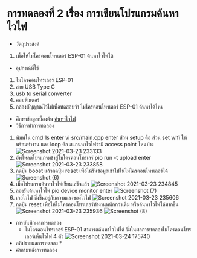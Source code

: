 # การทดลองที่ 2 เรื่อง การเขียนโปรแกรมค้นหาไวไฟ
* วัตถุประสงค์
 1. เพื่อให้ไมโครคอนโทรเลอร์ ESP-01 ค้นหาไวไฟได้
* อุปกรณ์ที่ใช้
 1. ไมโครคอนโทรเลอร์ ESP-01
 2. สาย USB Type C
 3. usb to serial converter
 4. คอมพิวเตอร์ 
 5. กล่องสัญญาณไวไฟเพื่อทดสอบว่า ไมโครคอนโทรเลอร์ ESP-01 ค้นหาได้ไหม
* ศึกษาข้อมูลเบื้องต้น 
 [ค้นหาไวไฟ](https://www.ioxhop.com/article/71/esp32-%E0%B9%80%E0%B8%9A%E0%B8%B7%E0%B9%89%E0%B8%AD%E0%B8%87%E0%B8%95%E0%B9%89%E0%B8%99-%E0%B8%9A%E0%B8%97%E0%B8%97%E0%B8%B5%E0%B9%88-10-%E0%B8%81%E0%B8%B2%E0%B8%A3%E0%B9%83%E0%B8%8A%E0%B9%89%E0%B8%87%E0%B8%B2%E0%B8%99-wifi)
* วิธีการทำการทดลอง
 1. พิมพ์ใน cmd 1s enter vi src/main.cpp enter ส่วน setup คือ ส่วน set wifi ให้พร้อมทำงาน และ loop คือ สแกนหาไวไฟว่ามี  access point ไหนบ้าง
![Screenshot 2021-03-23 233133](https://user-images.githubusercontent.com/80879651/112182926-4fcbb080-8c30-11eb-9379-3caeb2fefd72.png)
 2. อัพโหลดโปรแกรมข้าสู่ไมโครคอนโทรเลร์ pio run -t upload enter 
![Screenshot 2021-03-23 233858](https://user-images.githubusercontent.com/80879651/112183661-0af44980-8c31-11eb-9548-5d241f30cfdc.png)
 3. กดปุ่ม boost แล้วกดปุ่ม reset เพื่อให้รันข้อมูลเข้าไปในไมโครคอนโทรเลอร์ได้ ![Screenshot (6)](https://user-images.githubusercontent.com/80879651/112184728-1005c880-8c32-11eb-80c5-92b8a133edef.png)
 4. เมื่อโปรแกรมค้นหาไวไฟเขียนเสร็จแล้ว ![Screenshot 2021-03-23 234845](https://user-images.githubusercontent.com/80879651/112184967-56f3be00-8c32-11eb-8e5f-11c9bef4c709.png)
 5. ลองรันค้นหาไวไฟ pio device monitor enter ![Screenshot (7)](https://user-images.githubusercontent.com/80879651/112185720-147eb100-8c33-11eb-83ed-02facd08a7b6.png)
 6. เจอไวไฟ ซึ่งขึ้นอยู่กับความแรงของไวไฟ
![Screenshot 2021-03-23 235606](https://user-images.githubusercontent.com/80879651/112186064-5c053d00-8c33-11eb-94ae-52131c5e25d9.png)
 7. กดปุ่ม reset เพื่อให้ไมโครคอนโทรเลอร์ทำงานหนักกว่าเดิม หรือค้นหาไวไฟได้มากขึ้น ![Screenshot 2021-03-23 235936](https://user-images.githubusercontent.com/80879651/112186788-1137f500-8c34-11eb-95a8-85a5cb1ba60c.png) ![Screenshot (8)](https://user-images.githubusercontent.com/80879651/112186767-0aa97d80-8c34-11eb-9489-0401539ffe55.png)
* การบันทึกผลการทดลอง
  * ไมโครคอนโทรเลอร์ ESP-01 สามารถค้นหาไวไฟได้ ซึ่งในผลการทดลองไมโครคอนโทรเลอร์เห็นไวไฟ 4 ตัว ![Screenshot 2021-03-24 175740](https://user-images.githubusercontent.com/80879651/112299601-86eea000-8cca-11eb-9842-d865683c05cf.png)
* อภิปรายผลการทดลอง
  * 
* คำถามหลังการทดลอง


